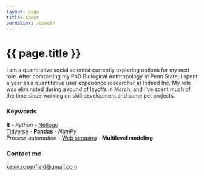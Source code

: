 ```yaml
---
layout: page
title: About
permalink: /about/
---
```


<h1>{{ page.title }}</h1>

<p class="about">
I am  a quantitative social scientist currently exploring options for my next role. After completing my PhD Biological Anthropology at Penn State, I spent a year as a quantitative user experience researcher at Indeed Inc. My role was eliminated during a round of layoffs in March, and I've spent much of the time since working on skill development and some pet projects.
</p>

### Keywords
<b>R</b> - <i>Python</i> - <u>Netlogo</u>  
<u>Tidyerse</u> - <b>Pandas</b> - <i>NumPy</i>  
<i>Process automation</i> - <u>Web scraping</u> - <b>Multilevel modeling</b>  
  
### Contact me

[kevin.rosenfield@gmail.com](mailto:kevin.rosenfield@gmail.com)

